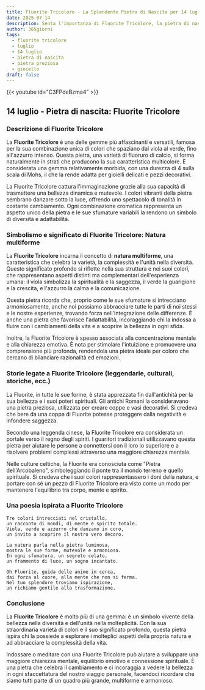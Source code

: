 ```yaml
---
title: Fluorite Tricolore - La Splendente Pietra di Nascita per 14 luglio
date: 2025-07-14
description: Senta l'importanza di Fluorite Tricolore, la pietra di nascita di 14 luglio che simboleggia Natura multiforme. Lasci che la sua bellezza e il suo significato illuminino la sua giornata.
author: 365giorni
tags:
  - fluorite tricolore
  - luglio
  - 14 luglio
  - pietra di nascita
  - pietra preziosa
  - gioiello
draft: false
---
```


{{< youtube id="C3FPdeBzma4" >}}

## 14 luglio - Pietra di nascita: Fluorite Tricolore

### Descrizione di Fluorite Tricolore

La **Fluorite Tricolore** è una delle gemme più affascinanti e versatili, famosa per la sua combinazione unica di colori che spaziano dal viola al verde, fino all'azzurro intenso. Questa pietra, una varietà di fluoruro di calcio, si forma naturalmente in strati che producono la sua caratteristica multicolore. È considerata una gemma relativamente morbida, con una durezza di 4 sulla scala di Mohs, il che la rende adatta per gioielli delicati e pezzi decorativi.

La Fluorite Tricolore cattura l'immaginazione grazie alla sua capacità di trasmettere una bellezza dinamica e mutevole. I colori vibranti della pietra sembrano danzare sotto la luce, offrendo uno spettacolo di tonalità in costante cambiamento. Ogni combinazione cromatica rappresenta un aspetto unico della pietra e le sue sfumature variabili la rendono un simbolo di diversità e adattabilità.

### Simbolismo e significato di Fluorite Tricolore: Natura multiforme

La **Fluorite Tricolore** incarna il concetto di **natura multiforme**, una caratteristica che celebra la varietà, la complessità e l'unità nella diversità. Questo significato profondo si riflette nella sua struttura e nei suoi colori, che rappresentano aspetti distinti ma complementari dell'esperienza umana: il viola simbolizza la spiritualità e la saggezza, il verde la guarigione e la crescita, e l'azzurro la calma e la comunicazione.

Questa pietra ricorda che, proprio come le sue sfumature si intrecciano armoniosamente, anche noi possiamo abbracciare tutte le parti di noi stessi e le nostre esperienze, trovando forza nell'integrazione delle differenze. È anche una pietra che favorisce l'adattabilità, incoraggiando chi la indossa a fluire con i cambiamenti della vita e a scoprire la bellezza in ogni sfida.

Inoltre, la Fluorite Tricolore è spesso associata alla concentrazione mentale e alla chiarezza emotiva. È nota per stimolare l'intuizione e promuovere una comprensione più profonda, rendendola una pietra ideale per coloro che cercano di bilanciare razionalità ed emozioni.

### Storie legate a Fluorite Tricolore (leggendarie, culturali, storiche, ecc.)

La Fluorite, in tutte le sue forme, è stata apprezzata fin dall'antichità per la sua bellezza e i suoi poteri spirituali. Gli antichi Romani la consideravano una pietra preziosa, utilizzata per creare coppe e vasi decorativi. Si credeva che bere da una coppa di Fluorite potesse proteggere dalla negatività e infondere saggezza.

Secondo una leggenda cinese, la Fluorite Tricolore era considerata un portale verso il regno degli spiriti. I guaritori tradizionali utilizzavano questa pietra per aiutare le persone a connettersi con il loro io superiore e a risolvere problemi complessi attraverso una maggiore chiarezza mentale.

Nelle culture celtiche, la Fluorite era conosciuta come "Pietra dell'Arcobaleno", simboleggiando il ponte tra il mondo terreno e quello spirituale. Si credeva che i suoi colori rappresentassero i doni della natura, e portare con sé un pezzo di Fluorite Tricolore era visto come un modo per mantenere l'equilibrio tra corpo, mente e spirito.

### Una poesia ispirata a Fluorite Tricolore

```
Tre colori intrecciati nel cristallo,
un racconto di mondi, di mente e spirito totale.
Viola, verde e azzurro che danzano in coro,
un invito a scoprire il nostro vero decoro.

La natura parla nella pietra luminosa,
mostra le sue forme, mutevole e armoniosa.
In ogni sfumatura, un segreto celato,
un frammento di luce, un sogno incantato.

Oh Fluorite, guida delle anime in cerca,
dai forza al cuore, alla mente che non si ferma.
Nel tuo splendore troviamo ispirazione,
un richiamo gentile alla trasformazione.
```

### Conclusione

La **Fluorite Tricolore** è molto più di una gemma: è un simbolo vivente della bellezza nella diversità e dell'unità nella molteplicità. Con la sua straordinaria varietà di colori e il suo significato profondo, questa pietra ispira chi la possiede a esplorare i molteplici aspetti della propria natura e ad abbracciare la complessità della vita.

Indossare o meditare con una Fluorite Tricolore può aiutare a sviluppare una maggiore chiarezza mentale, equilibrio emotivo e connessione spirituale. È una pietra che celebra il cambiamento e ci incoraggia a vedere la bellezza in ogni sfaccettatura del nostro viaggio personale, facendoci ricordare che siamo tutti parte di un quadro più grande, multiforme e armonioso.